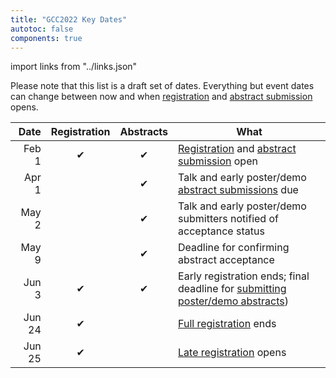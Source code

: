 ```yaml
---
title: "GCC2022 Key Dates"
autotoc: false
components: true
---
```


import links from "../links.json"
<link-box :links="links" />


<p class="lead">Please note that this list is a draft set of dates.  Everything but event dates can change between now and when <a href="/events/gcc2022/register/">registration</a> and <a href="/events/gcc2022/abstracts/">abstract submission</a> opens.</p>

| Date   | Registration | Abstracts | What |
| -----: | :---: | :---: | --- |
| Feb  1 | ✔ | ✔ | [Registration](/events/gcc2022/register/) and [abstract submission](/events/gcc2022/abstracts/) open |
| Apr  1 |   | ✔ | Talk and early poster/demo [abstract submissions](/events/gcc2022/abstracts/) due |
| May  2 |   | ✔ | Talk and early poster/demo submitters notified of acceptance status |
| May  9 |   | ✔ | Deadline for confirming abstract acceptance |
| Jun  3 | ✔ | ✔ | Early registration ends; final deadline for [submitting poster/demo abstracts](/events/gcc2022/abstracts/)) | 
| Jun 24 | ✔ |   | [Full registration](/events/gcc2022/register/) ends |
| Jun 25 | ✔ |   | [Late registration](/events/gcc2022/register/) opens |
